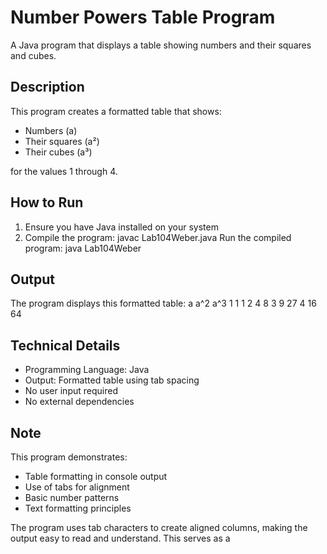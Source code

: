 # Number Powers Table Program

A Java program that displays a table showing numbers and their squares and cubes.

## Description

This program creates a formatted table that shows:
- Numbers (a)
- Their squares (a²)
- Their cubes (a³)

for the values 1 through 4.

## How to Run

1. Ensure you have Java installed on your system
2. Compile the program:
javac Lab104Weber.java
Run the compiled program:
java Lab104Weber

## Output

The program displays this formatted table:
a		a^2		a^3
1		1		1
2		4		8
3		9		27
4		16		64

## Technical Details

- Programming Language: Java
- Output: Formatted table using tab spacing
- No user input required
- No external dependencies

## Note

This program demonstrates:
- Table formatting in console output
- Use of tabs for alignment
- Basic number patterns
- Text formatting principles

The program uses tab characters to create aligned columns, making the output easy to read and understand. This serves as a
